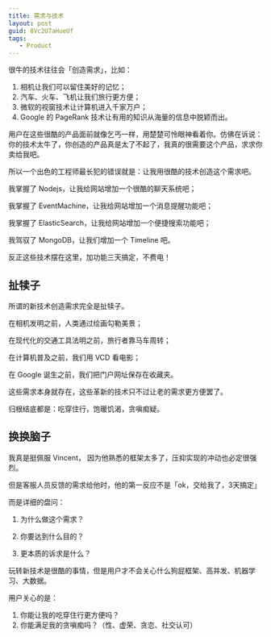```yaml
---
title: 需求与技术
layout: post
guid: 8Vc2U7aHueUf
tags:
   - Product
---
```


很牛的技术往往会「创造需求」，比如：

1. 相机让我们可以留住美好的记忆；
2. 汽车、火车、飞机让我们旅行更方便；
3. 微软的视窗技术让计算机进入千家万户；
4. Google 的 PageRank 技术让有用的知识从海量的信息中脱颖而出。

用户在这些很酷的产品面前就像乞丐一样，用楚楚可怜眼神看着你。仿佛在诉说：你的技术太牛了，你创造的产品真是太了不起了，我真的很需要这个产品，求求你卖给我吧。

所以一个出色的工程师最长犯的错误就是：让我用很酷的技术创造这个需求吧。

我掌握了 Nodejs，让我给网站增加一个很酷的聊天系统吧；

我掌握了 EventMachine，让我给网站增加一个消息提醒功能吧；

我掌握了 ElasticSearch，让我给网站增加一个便捷搜索功能吧；

我驾驭了 MongoDB，让我们增加一个 Timeline 吧。

反正这些技术摆在这里，加功能三天搞定，不费电！

## 扯犊子

所谓的新技术创造需求完全是扯犊子。

在相机发明之前，人类通过绘画勾勒美景；

在现代化的交通工具法明之前，旅行者靠马车周转；

在计算机普及之前，我们用 VCD 看电影；

在 Google 诞生之前，我们把门户网址保存在收藏夹。

这些需求本身就存在，这些革新的技术只不过让老的需求更方便罢了。

归根结底都是：吃穿住行，饱暖饥渴，贪嗔痴疑。

## 换换脑子

我真是挺佩服 Vincent， 因为他熟悉的框架太多了，压抑实现的冲动也必定很强烈。

但是客服人员反馈的需求给他时，他的第一反应不是「ok，交给我了，3天搞定」

而是详细的盘问：

1. 为什么做这个需求？

2. 你要达到什么目的？

3. 更本质的诉求是什么？


玩转新技术是很酷的事情，但是用户才不会关心什么狗屁框架、高并发、机器学习、大数据。

用户关心的是：

1. 你能让我的吃穿住行更方便吗？
2. 你能满足我的贪嗔痴吗？（性、虚荣、贪恋、社交认可）


